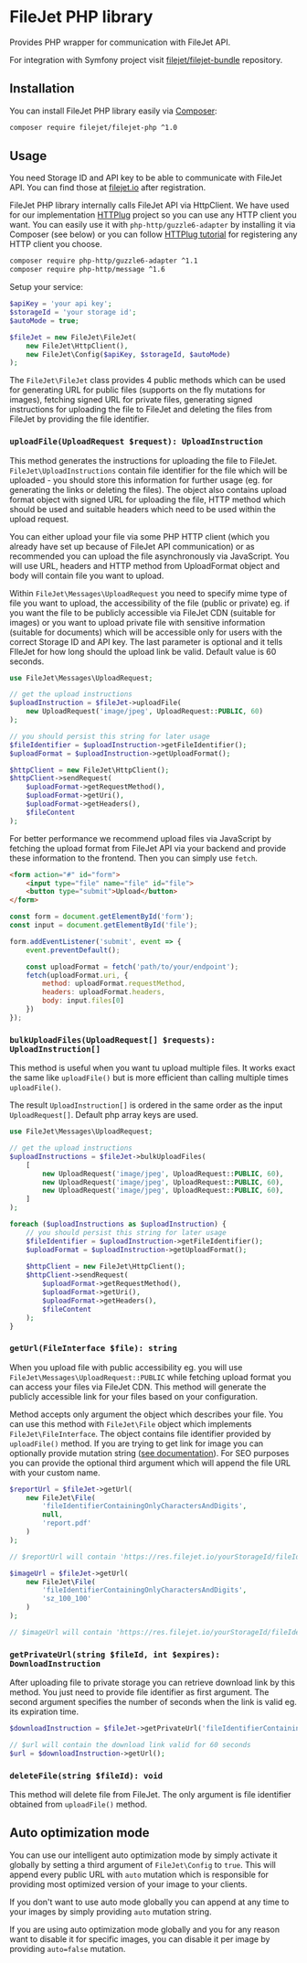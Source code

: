 # FileJet PHP library

Provides PHP wrapper for communication with FileJet API.

For integration with Symfony project visit [filejet/filejet-bundle](https://github.com/filejet/filejet-bundle) repository.

## Installation

You can install FileJet PHP library easily via [Composer](https://getcomposer.org/):

```bash
composer require filejet/filejet-php ^1.0
```

## Usage

You need Storage ID and API key to be able to communicate with FileJet API. You can find those at [filejet.io](https://filejet.io) after registration.

FileJet PHP library internally calls FileJet API via HttpClient. We have used for our implementation [HTTPlug](http://docs.php-http.org/en/latest/httplug/introduction.html) project so you can use any HTTP client you want. You can easily use it with `php-http/guzzle6-adapter` by installing it via Composer (see below) or you can follow [HTTPlug tutorial](http://docs.php-http.org/en/latest/httplug/tutorial.html) for registering any HTTP client you choose.

```bash
composer require php-http/guzzle6-adapter ^1.1
composer require php-http/message ^1.6
```

Setup your service:

```php
$apiKey = 'your api key';
$storageId = 'your storage id';
$autoMode = true;

$fileJet = new FileJet\FileJet(
    new FileJet\HttpClient(),
    new FileJet\Config($apiKey, $storageId, $autoMode)
);
```

The `FileJet\FileJet` class provides 4 public methods which can be used for generating URL for public files (supports on the fly mutations for images), fetching signed URL for private files, generating signed instructions for uploading the file to FileJet and deleting the files from FileJet by providing the file identifier.

### `uploadFile(UploadRequest $request): UploadInstruction`

This method generates the instructions for uploading the file to FileJet. `FileJet\UploadInstructions` contain file identifier for the file which will be uploaded - you should store this information for further usage (eg. for generating the links or deleting the files). The object also contains upload format object with signed URL for uploading the file, HTTP method which should be used and suitable headers which need to be used within the upload request.

You can either upload your file via some PHP HTTP client (which you already have set up because of FileJet API communication) or as recommended you can upload the file asynchronously via JavaScript. You will use URL, headers and HTTP method from UploadFormat object and body will contain file you want to upload.

Within `FileJet\Messages\UploadRequest` you need to specify mime type of file you want to upload, the accessibility of the file (public or private) eg. if you want the file to be publicly accessible via FileJet CDN (suitable for images) or you want to upload private file with sensitive information (suitable for documents) which will be accessible only for users with the correct Storage ID and API key. The last parameter is optional and it tells FIleJet for how long should the upload link be valid. Default value is 60 seconds.

```php
use FileJet\Messages\UploadRequest;

// get the upload instructions
$uploadInstruction = $fileJet->uploadFile(
    new UploadRequest('image/jpeg', UploadRequest::PUBLIC, 60)
);

// you should persist this string for later usage
$fileIdentifier = $uploadInstruction->getFileIdentifier();
$uploadFormat = $uploadInstruction->getUploadFormat();

$httpClient = new FileJet\HttpClient();
$httpClient->sendRequest(
    $uploadFormat->getRequestMethod(),
    $uploadFormat->getUri(),
    $uploadFormat->getHeaders(),
    $fileContent
);
``` 

For better performance we recommend upload files via JavaScript by fetching the upload format from FileJet API via your backend and provide these information to the frontend. Then you can simply use `fetch`.

```html
<form action="#" id="form">
    <input type="file" name="file" id="file">
    <button type="submit">Upload</button>
</form>
```

```javascript
const form = document.getElementById('form');
const input = document.getElementById('file');

form.addEventListener('submit', event => {
    event.preventDefault();

    const uploadFormat = fetch('path/to/your/endpoint');
    fetch(uploadFormat.uri, {
        method: uploadFormat.requestMethod,
        headers: uploadFormat.headers,
        body: input.files[0]
    })
});
```

### `bulkUploadFiles(UploadRequest[] $requests): UploadInstruction[]`

This method is useful when you want tu upload multiple files. It works exact the same like `uploadFile()` but is more efficient than calling multiple times `uploadFile()`.

The result `UploadInstruction[]` is ordered in the same order as the input `UploadRequest[]`. Default php array keys are used.

```php
use FileJet\Messages\UploadRequest;

// get the upload instructions
$uploadInstructions = $fileJet->bulkUploadFiles(
    [
        new UploadRequest('image/jpeg', UploadRequest::PUBLIC, 60),
        new UploadRequest('image/jpeg', UploadRequest::PUBLIC, 60),
        new UploadRequest('image/jpeg', UploadRequest::PUBLIC, 60),
    ]
);

foreach ($uploadInstructions as $uploadInstruction) {
    // you should persist this string for later usage
    $fileIdentifier = $uploadInstruction->getFileIdentifier();
    $uploadFormat = $uploadInstruction->getUploadFormat();
    
    $httpClient = new FileJet\HttpClient();
    $httpClient->sendRequest(
        $uploadFormat->getRequestMethod(),
        $uploadFormat->getUri(),
        $uploadFormat->getHeaders(),
        $fileContent
    );
}
``` 

### `getUrl(FileInterface $file): string`

When you upload file with public accessibility eg. you will use `FileJet\Messages\UploadRequest::PUBLIC` while fetching upload format you can access your files via FileJet CDN. This method will generate the publicly accessible link for your files based on your configuration.

Method accepts only argument the object which describes your file. You can use this method with `FileJet\File` object which implements `FileJet\FileInterface`. The object contains file identifier provided by `uploadFile()` method. If you are trying to get link for image you can optionally provide mutation string ([see documentation](https://github.com/filejet/filejet-php/blob/master/mutators.md)). For SEO purposes you can provide the optional third argument which will append the file URL with your custom name.

```php
$reportUrl = $fileJet->getUrl(
    new FileJet\File(
        'fileIdentifierContainingOnlyCharactersAndDigits', 
        null, 
        'report.pdf'
    )
);

// $reportUrl will contain 'https://res.filejet.io/yourStorageId/fileIdentifierContainingOnlyCharactersAndDigits/report.pdf'

$imageUrl = $fileJet->getUrl(
    new FileJet\File(
        'fileIdentifierContainingOnlyCharactersAndDigits',
        'sz_100_100'
    )
);

// $imageUrl will contain 'https://res.filejet.io/yourStorageId/fileIdentifierContainingOnlyCharactersAndDigits/sz_100_100'

```

### `getPrivateUrl(string $fileId, int $expires): DownloadInstruction`

After uploading file to private storage you can retrieve download link by this method. You just need to provide file identifier as first argument. The second argument specifies the number of seconds when the link is valid eg. its expiration time.

```php
$downloadInstruction = $fileJet->getPrivateUrl('fileIdentifierContainingOnlyCharactersAndDigits', 60);

// $url will contain the download link valid for 60 seconds
$url = $downloadInstruction->getUrl();
```

### `deleteFile(string $fileId): void`

This method will delete file from FileJet. The only argument is file identifier obtained from `uploadFile()` method.


## Auto optimization mode

You can use our intelligent auto optimization mode by simply activate it globally by setting a third argument of  `FileJet\Config` to `true`. This will append every public URL with `auto` mutation which is responsible for providing most optimized version of your image to your clients.

If you don't want to use auto mode globally you can append at any time to your images by simply providing `auto` mutation string.

If you are using auto optimization mode globally and you for any reason want to disable it for specific images, you can disable it per image by providing `auto=false` mutation.
